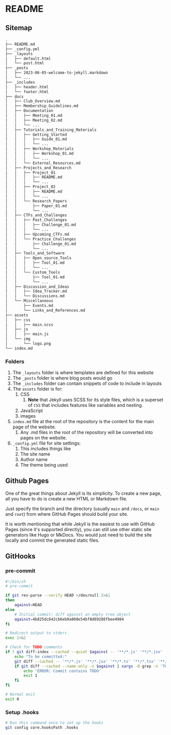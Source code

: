# README

## Sitemap

```bash
.
├── README.md
├── _config.yml
├── _layouts
│   ├── default.html
│   └── post.html
├── _posts
│   ├── 2023-06-05-welcome-to-jekyll.markdown
│   └── ...
├── _includes
│   ├── header.html
│   └── footer.html
├── docs
│   ├── Club_Overview.md
│   ├── Membership_Guidelines.md
│   ├── Documentation
│   │   ├── Meeting_01.md
│   │   ├── Meeting_02.md
│   │   └── ...
│   ├── Tutorials_and_Training_Materials
│   │   ├── Getting_Started
│   │   │   ├── Guide_01.md
│   │   │   └── ...
│   │   ├── Workshop_Materials
│   │   │   ├── Workshop_01.md
│   │   │   └── ...
│   │   └── External_Resources.md
│   ├── Projects_and_Research
│   │   ├── Project_01
│   │   │   ├── README.md
│   │   │   └── ...
│   │   ├── Project_02
│   │   │   ├── README.md
│   │   │   └── ...
│   │   └── Research_Papers
│   │       ├── Paper_01.md
│   │       └── ...
│   ├── CTFs_and_Challenges
│   │   ├── Past_Challenges
│   │   │   ├── Challenge_01.md
│   │   │   └── ...
│   │   ├── Upcoming_CTFs.md
│   │   └── Practice_Challenges
│   │       ├── Challenge_01.md
│   │       └── ...
│   ├── Tools_and_Software
│   │   ├── Open_source_Tools
│   │   │   ├── Tool_01.md
│   │   │   └── ...
│   │   └── Custom_Tools
│   │       ├── Tool_01.md
│   │       └── ...
│   ├── Discussion_and_Ideas
│   │   ├── Idea_Tracker.md
│   │   └── Discussions.md
│   └── Miscellaneous
│       ├── Events.md
│       └── Links_and_References.md
├── assets
│   ├── css
│   │   ├── main.scss
│   ├── js
│   │   ├── main.js
│   └── img
│       └── logo.png
└── index.md
```

### Folders

1. The `_layouts` folder is where templates are defined for this website
2. The `_posts` folder is where blog posts would go
3. The `_includes` folder can contain snippets of code to include in layouts
4. The `assets` folder is for:
   1. CSS
      1. **Note** that Jekyll uses SCSS for its style files, which is a superset of `CSS` that includes features like variables and nesting.
   2. JavaScript
   3. images
5. `index.md` file at the root of the repository is the content for the main page of the website.
   1. Any .md files in the root of the repository will be converted into pages on the website.
6. `_config.yml` file for site settings:
   1. This includes things like
   2. The site name
   3. Author name
   4. The theme being used

## Github Pages

One of the great things about Jekyll is its simplicity. To create a new page, all you have to do is create a new HTML or Markdown file.

Just specify the branch and the directory (usually `main` and `/docs`, or `main` and `root`) from where GitHub Pages should build your site.

It is worth mentioning that while Jekyll is the easiest to use with GitHub Pages (since it's supported directly), you can still use other static site generators like Hugo or MkDocs. You would just need to build the site locally and commit the generated static files.

## GitHooks

### pre-commit

```bash
#!/bin/sh
# pre-commit

if git rev-parse --verify HEAD >/dev/null 2>&1
then
    against=HEAD
else
    # Initial commit: diff against an empty tree object
    against=4b825dc642cb6eb9a060e54bf8d69288fbee4904
fi

# Redirect output to stderr.
exec 1>&2

# Check for TODO comments
if ! git diff-index --cached --quiet $against -- '**/*.js' '**/*.jsx' '**/*.ts' '**/*.tsx' '**/*.html' '**/*.css' '**/*.scss' '**/*.md' '(exclude)package-lock.json' '(exclude)yarn.lock'; then
    echo "To be committed:"
    git diff --cached -- '**/*.js' '**/*.jsx' '**/*.ts' '**/*.tsx' '**/*.html' '**/*.css' '**/*.scss' '**/*.md' '(exclude)package-lock.json' '(exclude)yarn.lock'
    if git diff --cached --name-only -z $against | xargs -0 grep -n 'TODO'; then
        echo 'ERROR: Commit contains TODO'
        exit 1
    fi
fi

# Normal exit
exit 0
```

### Setup .hooks

```bash
# Run this command once to set up the hooks
git config core.hooksPath .hooks
```
